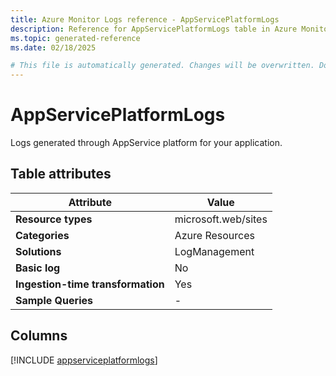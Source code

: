 ```yaml
---
title: Azure Monitor Logs reference - AppServicePlatformLogs
description: Reference for AppServicePlatformLogs table in Azure Monitor Logs.
ms.topic: generated-reference
ms.date: 02/18/2025

# This file is automatically generated. Changes will be overwritten. Do not change this file directly.
---
```


# AppServicePlatformLogs

Logs generated through AppService platform for your application.


## Table attributes

|Attribute|Value|
|---|---|
|**Resource types**|microsoft.web/sites|
|**Categories**|Azure Resources|
|**Solutions**| LogManagement|
|**Basic log**|No|
|**Ingestion-time transformation**|Yes|
|**Sample Queries**|-|



## Columns
  
[!INCLUDE [appserviceplatformlogs](~/reusable-content/ce-skilling/azure/includes/azure-monitor/reference/tables/appserviceplatformlogs-include.md)]
